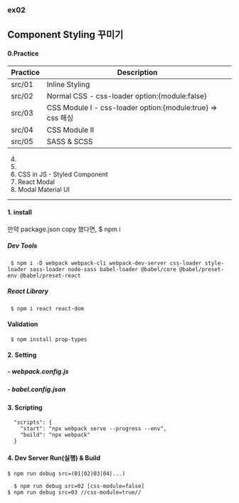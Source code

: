 ### ex02
## Component Styling 꾸미기

#### 0.Practice
| Practice | Description |
| ----- | ----- |
|src/01 | Inline Styling
|src/02 | Normal CSS - css-loader option:{module:false}
|src/03 | CSS Module I - css-loader option:{module:true} => css 해싱
|src/04 | CSS Module II
|src/05 | SASS & SCSS


4) 
5) 
6) CSS in JS - Styled Component
7) React Modal
8) Modal Material UI

-----------------

#### 1. install
만약 package.json copy 했다면, $ npm i
##### Dev Tools
     $ npm i -D webpack webpack-cli webpack-dev-server css-loader style-loader sass-loader node-sass babel-loader @babel/core @babel/preset-env @babel/preset-react

##### React Library   
     $ npm i react react-dom

#### Validation
     $ npm install prop-types

#### 2. Setting
##### - webpack.config.js 
##### - babel.config.json

#### 3. Scripting
```
  "scripts": {
    "start": "npx webpack serve --progress --env",
    "build": "npx webpack"
  }
```

#### 4. Dev Server Run(실행) & Build
    $ npm run debug src=(01|02|03|04|...)

      $ npm run debug src=02 [css-module=false]
    $ npm run debug src=03 //css-module=true//

